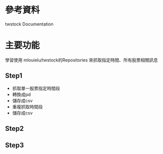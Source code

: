# 參考資料
twstock Documentation

# 主要功能
學習使用 mlouielu/twstock的Repositories
來抓取指定時間、所有股票相關訊息

## Step1
* 抓取單一股票指定時間段
* 轉換成pd
* 儲存成csv
* 重複抓取時間段
* 儲存成csv
## Step2

## Step3    
